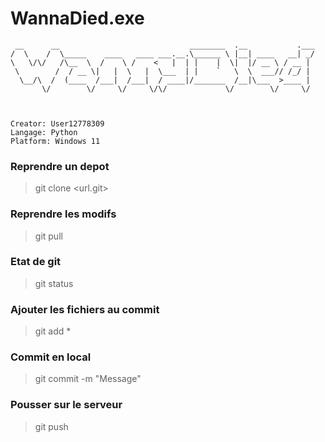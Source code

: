 # WannaDied.exe

```
 __      __                             ________  .__           .___
/  \    /  \_____    ____   ____ ___.__.\______ \ |__| ____   __| _/
\   \/\/   /\__  \  /    \ /    <   |  | |    |  \|  |/ __ \ / __ | 
 \        /  / __ \|   |  \   |  \___  | |    `   \  \  ___// /_/ | 
  \__/\  /  (____  /___|  /___|  / ____|/_______  /__|\___  >____ | 
       \/        \/     \/     \/\/             \/        \/     \/ 
       
       
       
Creator: User12778309
Langage: Python
Platform: Windows 11 
```


### Reprendre un depot
> git clone <url.git>

### Reprendre les modifs
> git pull

### Etat de git 
> git status

### Ajouter les fichiers au commit
> git add *

### Commit en local
> git commit -m "Message"

### Pousser sur le serveur
> git push